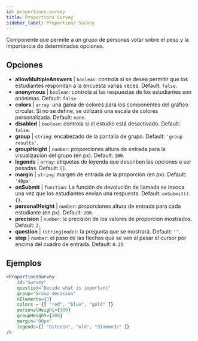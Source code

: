 ```yaml
---
id: proportions-survey
title: Proportions Survey
sidebar_label: Proportions Survey
---
```


Componente que permite a un grupo de personas votar sobre el peso y la importancia de determinadas opciones.

## Opciones

* __allowMultipleAnswers__ | `boolean`: controla si se desea permitir que los estudiantes respondan a la encuesta varias veces. Default: `false`.
* __anonymous__ | `boolean`: controla si las respuestas de los estudiantes son anónimas. Default: `false`.
* __colors__ | `array`: una gama de colores para los componentes del gráfico circular. Si no se define, se utilizará una escala de colores personalizada. Default: `none`.
* __disabled__ | `boolean`: controla si el estudio está desactivado. Default: `false`.
* __group__ | `string`: encabezado de la pantalla de grupo. Default: `'group results'`.
* __groupHeight__ | `number`: proporciones altura de entrada para la visualización del grupo (en px). Default: `100`.
* __legends__ | `array`: etiquetas de leyenda que describen las opciones a ser pesadas. Default: `[]`.
* __margin__ | `string`: margen de entrada de la proporción (en px). Default: `'40px'`.
* __onSubmit__ | `function`: La función de devolución de llamada se invoca una vez que los estudiantes envían una respuesta. Default: `onSubmit() {}`.
* __personalHeight__ | `number`: proporciones altura de entrada para cada estudiante (en px). Default: `200`.
* __precision__ | `number`: la precisión de los valores de proporción mostrados. Default: `2`.
* __question__ | `(string|node)`: la pregunta que se mostrará. Default: `''`.
* __step__ | `number`: el paso de las flechas que se ven al pasar el cursor por encima del cuadro de entrada. Default: `0.25`.


## Ejemplos

```jsx live
<ProportionsSurvey 
    id="Survey"
    question="Decide what is important"
    group="Group decision"
    nElements={3}
    colors = {[ "red", "blue", "gold" ]}
    personalHeight={300}
    groupHeight={200}
    margin="80px"
    legends={[ "bitcoin", "old", "diamonds" ]}
/>
```



